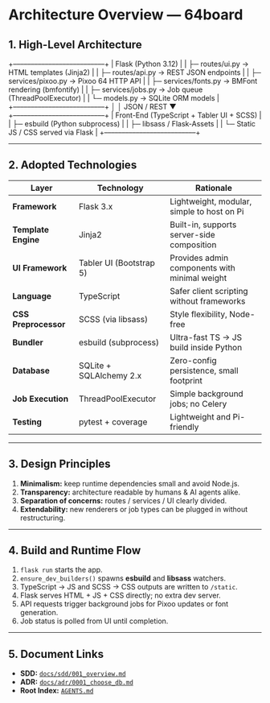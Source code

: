 # Architecture Overview — 64board

## 1. High-Level Architecture
+––––––––––––––––––––––––––+
| Flask (Python 3.12)                                |
|  ├─ routes/ui.py        → HTML templates (Jinja2)  |
|  ├─ routes/api.py       → REST JSON endpoints      |
|  ├─ services/pixoo.py   → Pixoo 64 HTTP API        |
|  ├─ services/fonts.py   → BMFont rendering (bmfontify) |
|  ├─ services/jobs.py    → Job queue (ThreadPoolExecutor) |
|  └─ models.py           → SQLite ORM models        |
+––––––––––––––––––––––––––+
│
│ JSON / REST
▼
+––––––––––––––––––––––––––+
| Front-End (TypeScript + Tabler UI + SCSS)          |
|  ├─ esbuild (Python subprocess)                    |
|  ├─ libsass / Flask-Assets                         |
|  └─ Static JS / CSS served via Flask               |
+––––––––––––––––––––––––––+

---

## 2. Adopted Technologies

| Layer | Technology | Rationale |
|-------|-------------|------------|
| **Framework** | Flask 3.x | Lightweight, modular, simple to host on Pi |
| **Template Engine** | Jinja2 | Built-in, supports server-side composition |
| **UI Framework** | Tabler UI (Bootstrap 5) | Provides admin components with minimal weight |
| **Language** | TypeScript | Safer client scripting without frameworks |
| **CSS Preprocessor** | SCSS (via libsass) | Style flexibility, Node-free |
| **Bundler** | esbuild (subprocess) | Ultra-fast TS → JS build inside Python |
| **Database** | SQLite + SQLAlchemy 2.x | Zero-config persistence, small footprint |
| **Job Execution** | ThreadPoolExecutor | Simple background jobs; no Celery |
| **Testing** | pytest + coverage | Lightweight and Pi-friendly |

---

## 3. Design Principles

1. **Minimalism:** keep runtime dependencies small and avoid Node.js.  
2. **Transparency:** architecture readable by humans & AI agents alike.  
3. **Separation of concerns:** routes / services / UI clearly divided.  
4. **Extendability:** new renderers or job types can be plugged in without restructuring.

---

## 4. Build and Runtime Flow

1. `flask run` starts the app.  
2. `ensure_dev_builders()` spawns **esbuild** and **libsass** watchers.  
3. TypeScript → JS and SCSS → CSS outputs are written to `/static`.  
4. Flask serves HTML + JS + CSS directly; no extra dev server.  
5. API requests trigger background jobs for Pixoo updates or font generation.  
6. Job status is polled from UI until completion.

---

## 5. Document Links
- **SDD:** [`docs/sdd/001_overview.md`](../sdd/001_overview.md)  
- **ADR:** [`docs/adr/0001_choose_db.md`](../adr/0001_choose_db.md)  
- **Root Index:** [`AGENTS.md`](../AGENTS.md)
